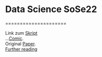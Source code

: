 # Data Science SoSe22
=====================

Link zum [Skript](https://htmlpreview.github.io/?https://raw.githubusercontent.com/MI2DataLab/ResponsibleML-UseR2021/main/modelsXAI.html)\
...[Comic](https://betaandbit.github.io/RML/).\
Original [Paper](https://doi.org/10.1080/01605682.2021.1922098).\
[Further reading](https://www.statlearning.com/)